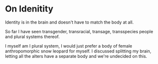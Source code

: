 # On Idenitity

Identity is in the brain and doesn't have to match the body at all.

So far I have seen transgender, transracial, transage, transspecies people and plural systems thereof.

I myself am I plural system, I would just prefer a body of female anthropomorphic snow leopard for myself. I discussed splitting my brain, letting all the alters have a separate body and we're undecided on this.
